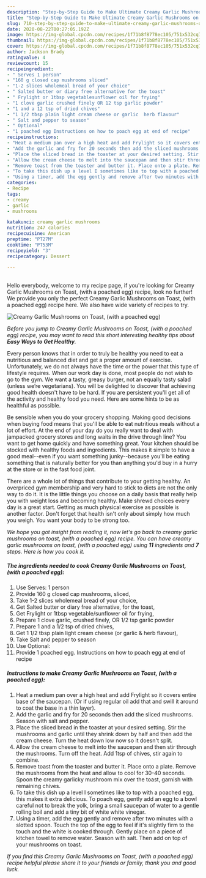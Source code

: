 ```yaml
---
description: "Step-by-Step Guide to Make Ultimate Creamy Garlic Mushrooms on Toast, (with a poached egg)"
title: "Step-by-Step Guide to Make Ultimate Creamy Garlic Mushrooms on Toast, (with a poached egg)"
slug: 710-step-by-step-guide-to-make-ultimate-creamy-garlic-mushrooms-on-toast-with-a-poached-egg
date: 2020-08-22T00:27:05.192Z
image: https://img-global.cpcdn.com/recipes/1f71b8f8778ec105/751x532cq70/creamy-garlic-mushrooms-on-toast-with-a-poached-egg-recipe-main-photo.jpg
thumbnail: https://img-global.cpcdn.com/recipes/1f71b8f8778ec105/751x532cq70/creamy-garlic-mushrooms-on-toast-with-a-poached-egg-recipe-main-photo.jpg
cover: https://img-global.cpcdn.com/recipes/1f71b8f8778ec105/751x532cq70/creamy-garlic-mushrooms-on-toast-with-a-poached-egg-recipe-main-photo.jpg
author: Jackson Brady
ratingvalue: 4
reviewcount: 15
recipeingredient:
- " Serves 1 person"
- "160 g closed cap mushrooms sliced"
- "1-2 slices wholemeal bread of your choice"
- " Salted butter or diary free alternative for the toast"
- " Frylight or 1tbsp vegetablesunflower oil for frying"
- "1 clove garlic crushed finely OR 12 tsp garlic powder"
- "1 and a 12 tsp of dried chives"
- "1 1/2 tbsp plain light cream cheese or garlic  herb flavour"
- " Salt and pepper to season"
- " Optional"
- "1 poached egg Instructions on how to poach egg at end of recipe"
recipeinstructions:
- "Heat a medium pan over a high heat and add Frylight so it covers entire base of the saucepan. (Or if using regular oil add that and swill it around to coat the base in a thin layer)."
- "Add the garlic and fry for 20 seconds then add the sliced mushrooms. Season with salt and pepper."
- "Place the sliced bread in the toaster at your desired setting. Stir the mushrooms and garlic until they shrink down by half and then add the cream cheese. Turn the heat down low now so it doesn&#39;t split."
- "Allow the cream cheese to melt into the saucepan and then stir through the mushrooms. Turn off the heat. Add 1tsp of chives, stir again to combine."
- "Remove toast from the toaster and butter it. Place onto a plate. Remove the mushrooms from the heat and allow to cool for 30-40 seconds. Spoon the creamy garlicky mushroom mix over the toast, garnish with remaining chives."
- "To take this dish up a level I sometimes like to top with a poached egg, this makes it extra delicious. To poach egg, gently add an egg to a bowl careful not to break the yolk, bring a small saucepan of water to a gentle rolling boil and add a tiny bit of white white vinegar."
- "Using a timer, add the egg gently and remove after two minutes with a slotted spoon. Touch the top of the egg to feel if it&#39;s slightly firm to the touch and the white is cooked through. Gently place on a piece of kitchen towel to remove water. Season with salt. Then add on top of your mushrooms on toast."
categories:
- Recipe
tags:
- creamy
- garlic
- mushrooms

katakunci: creamy garlic mushrooms 
nutrition: 247 calories
recipecuisine: American
preptime: "PT27M"
cooktime: "PT53M"
recipeyield: "3"
recipecategory: Dessert

---
```

<br>
Hello everybody, welcome to my recipe page, if you're looking for Creamy Garlic Mushrooms on Toast, (with a poached egg) recipe, look no further! We provide you only the perfect Creamy Garlic Mushrooms on Toast, (with a poached egg) recipe here. We also have wide variety of recipes to try.
<br>


![Creamy Garlic Mushrooms on Toast, (with a poached egg)](https://img-global.cpcdn.com/recipes/1f71b8f8778ec105/751x532cq70/creamy-garlic-mushrooms-on-toast-with-a-poached-egg-recipe-main-photo.jpg)

<i>Before you jump to Creamy Garlic Mushrooms on Toast, (with a poached egg) recipe, you may want to read this short interesting healthy tips about <strong>Easy Ways to Get Healthy</strong>.</i>

Every person knows that in order to truly be healthy you need to eat a nutritious and balanced diet and get a proper amount of exercise. Unfortunately, we do not always have the time or the power that this type of lifestyle requires. When our work day is done, most people do not wish to go to the gym. We want a tasty, greasy burger, not an equally tasty salad (unless we’re vegetarians). You will be delighted to discover that achieving good health doesn't have to be hard. If you are persistent you'll get all of the activity and healthy food you need. Here are some hints to be as healthful as possible.

Be sensible when you do your grocery shopping. Making good decisions when buying food means that you'll be able to eat nutritious meals without a lot of effort. At the end of your day do you really want to deal with jampacked grocery stores and long waits in the drive through line? You want to get home quickly and have something great. Your kitchen should be stocked with healthy foods and ingredients. This makes it simple to have a good meal--even if you want something junky--because you'll be eating something that is naturally better for you than anything you'd buy in a hurry at the store or in the fast food joint.

There are a whole lot of things that contribute to your getting healthy. An overpriced gym membership and very hard to stick to diets are not the only way to do it. It is the little things you choose on a daily basis that really help you with weight loss and becoming healthy. Make shrewd choices every day is a great start. Getting as much physical exercise as possible is another factor. Don't forget that health isn't only about simply how much you weigh. You want your body to be strong too. 


<i>We hope you got insight from reading it, now let's go back to creamy garlic mushrooms on toast, (with a poached egg) recipe. You can have creamy garlic mushrooms on toast, (with a poached egg) using <strong>11</strong> ingredients and <strong>7</strong> steps. Here is how you cook it.
</i>

##### The ingredients needed to cook Creamy Garlic Mushrooms on Toast, (with a poached egg):

1. Use  Serves: 1 person
1. Provide 160 g closed cap mushrooms, sliced,
1. Take 1-2 slices wholemeal bread of your choice,
1. Get  Salted butter or diary free alternative, for the toast,
1. Get  Frylight or 1tbsp vegetable/sunflower oil for frying,
1. Prepare 1 clove garlic, crushed finely, OR 1/2 tsp garlic powder
1. Prepare 1 and a 1/2 tsp of dried chives,
1. Get 1 1/2 tbsp plain light cream cheese (or garlic &amp; herb flavour),
1. Take  Salt and pepper to season
1. Use  Optional:
1. Provide 1 poached egg. Instructions on how to poach egg at end of recipe


##### Instructions to make Creamy Garlic Mushrooms on Toast, (with a poached egg):

1. Heat a medium pan over a high heat and add Frylight so it covers entire base of the saucepan. (Or if using regular oil add that and swill it around to coat the base in a thin layer).
1. Add the garlic and fry for 20 seconds then add the sliced mushrooms. Season with salt and pepper.
1. Place the sliced bread in the toaster at your desired setting. Stir the mushrooms and garlic until they shrink down by half and then add the cream cheese. Turn the heat down low now so it doesn&#39;t split.
1. Allow the cream cheese to melt into the saucepan and then stir through the mushrooms. Turn off the heat. Add 1tsp of chives, stir again to combine.
1. Remove toast from the toaster and butter it. Place onto a plate. Remove the mushrooms from the heat and allow to cool for 30-40 seconds. Spoon the creamy garlicky mushroom mix over the toast, garnish with remaining chives.
1. To take this dish up a level I sometimes like to top with a poached egg, this makes it extra delicious. To poach egg, gently add an egg to a bowl careful not to break the yolk, bring a small saucepan of water to a gentle rolling boil and add a tiny bit of white white vinegar.
1. Using a timer, add the egg gently and remove after two minutes with a slotted spoon. Touch the top of the egg to feel if it&#39;s slightly firm to the touch and the white is cooked through. Gently place on a piece of kitchen towel to remove water. Season with salt. Then add on top of your mushrooms on toast.


<i>If you find this Creamy Garlic Mushrooms on Toast, (with a poached egg) recipe helpful please share it to your friends or family, thank you and good luck.</i>
